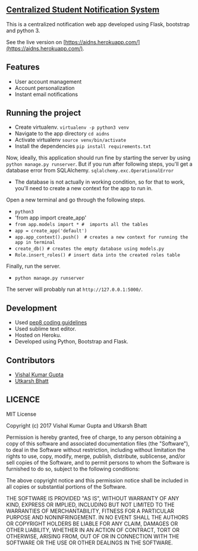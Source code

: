 ## [Centralized Student Notification System]()

This is a centralized
notification web app developed using Flask, bootstrap and python 3.

See  the live version on [https://aidns.herokuapp.com/](https://aidns.herokuapp.com/).

## Features

* User account management
* Account personalization
* Instant email notifications

## Running the project
* Create virtualenv.
    `virtualenv -p python3 venv`
* Navigate to the app directory
    `cd aidns`
* Activate virtualenv
    `source venv/bin/activate`
* Install the dependencies
    `pip install requirements.txt`

Now, ideally, this application should run fine by starting the server
by using `python manage.py runserver`. But if you run after following steps, you'll get a database error from SQLAlchemy.
`sqlalchemy.exc.OperationalError`

* The database is not actually in working condition, so for that to work, you'll need to create a new context for the app to run in.

Open a new terminal and go through the following steps.

* `python3`
* 'from app import create_app'
* `from app.models import * #  imports all the tables`
* `app = create_app('default')`
* `app.app_context().push()  # creates a new context for running the app in terminal`
* `create_db() # creates the empty database using models.py`
* `Role.insert_roles() # insert data into the created roles table`

Finally, run the server.

* `python manage.py runserver`

The server will probably run at `http://127.0.0.1:5000/`.

## Development
* Used [pep8 coding guidelines](https://www.python.org/dev/peps/pep-0008/)
* Used sublime text editor.
* Hosted on Heroku.
* Developed using Python, Bootstrap and Flask.

## Contributors       
* [Vishal Kumar Gupta](https://github.com/variable17)
* [Utkarsh Bhatt](https://github.com/utkarshbhatt12)

## LICENCE
MIT License

Copyright (c) 2017 Vishal Kumar Gupta and Utkarsh Bhatt

Permission is hereby granted, free of charge, to any person obtaining a copy
of this software and associated documentation files (the "Software"), to deal
in the Software without restriction, including without limitation the rights
to use, copy, modify, merge, publish, distribute, sublicense, and/or sell
copies of the Software, and to permit persons to whom the Software is
furnished to do so, subject to the following conditions:

The above copyright notice and this permission notice shall be included in all
copies or substantial portions of the Software.

THE SOFTWARE IS PROVIDED "AS IS", WITHOUT WARRANTY OF ANY KIND, EXPRESS OR
IMPLIED, INCLUDING BUT NOT LIMITED TO THE WARRANTIES OF MERCHANTABILITY,
FITNESS FOR A PARTICULAR PURPOSE AND NONINFRINGEMENT. IN NO EVENT SHALL THE
AUTHORS OR COPYRIGHT HOLDERS BE LIABLE FOR ANY CLAIM, DAMAGES OR OTHER
LIABILITY, WHETHER IN AN ACTION OF CONTRACT, TORT OR OTHERWISE, ARISING FROM,
OUT OF OR IN CONNECTION WITH THE SOFTWARE OR THE USE OR OTHER DEALINGS IN THE
SOFTWARE.
